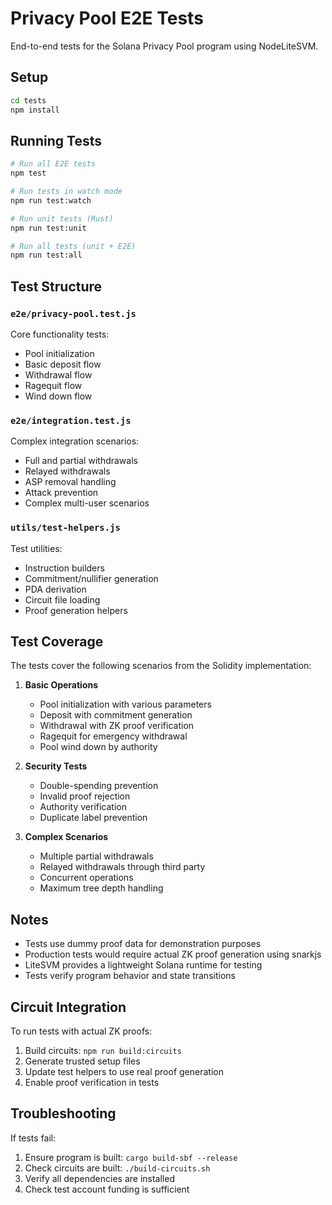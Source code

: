 # Privacy Pool E2E Tests

End-to-end tests for the Solana Privacy Pool program using NodeLiteSVM.

## Setup

```bash
cd tests
npm install
```

## Running Tests

```bash
# Run all E2E tests
npm test

# Run tests in watch mode
npm run test:watch

# Run unit tests (Rust)
npm run test:unit

# Run all tests (unit + E2E)
npm run test:all
```

## Test Structure

### `e2e/privacy-pool.test.js`
Core functionality tests:
- Pool initialization
- Basic deposit flow
- Withdrawal flow
- Ragequit flow
- Wind down flow

### `e2e/integration.test.js`
Complex integration scenarios:
- Full and partial withdrawals
- Relayed withdrawals
- ASP removal handling
- Attack prevention
- Complex multi-user scenarios

### `utils/test-helpers.js`
Test utilities:
- Instruction builders
- Commitment/nullifier generation
- PDA derivation
- Circuit file loading
- Proof generation helpers

## Test Coverage

The tests cover the following scenarios from the Solidity implementation:

1. **Basic Operations**
   - Pool initialization with various parameters
   - Deposit with commitment generation
   - Withdrawal with ZK proof verification
   - Ragequit for emergency withdrawal
   - Pool wind down by authority

2. **Security Tests**
   - Double-spending prevention
   - Invalid proof rejection
   - Authority verification
   - Duplicate label prevention

3. **Complex Scenarios**
   - Multiple partial withdrawals
   - Relayed withdrawals through third party
   - Concurrent operations
   - Maximum tree depth handling

## Notes

- Tests use dummy proof data for demonstration purposes
- Production tests would require actual ZK proof generation using snarkjs
- LiteSVM provides a lightweight Solana runtime for testing
- Tests verify program behavior and state transitions

## Circuit Integration

To run tests with actual ZK proofs:

1. Build circuits: `npm run build:circuits`
2. Generate trusted setup files
3. Update test helpers to use real proof generation
4. Enable proof verification in tests

## Troubleshooting

If tests fail:
1. Ensure program is built: `cargo build-sbf --release`
2. Check circuits are built: `./build-circuits.sh`
3. Verify all dependencies are installed
4. Check test account funding is sufficient